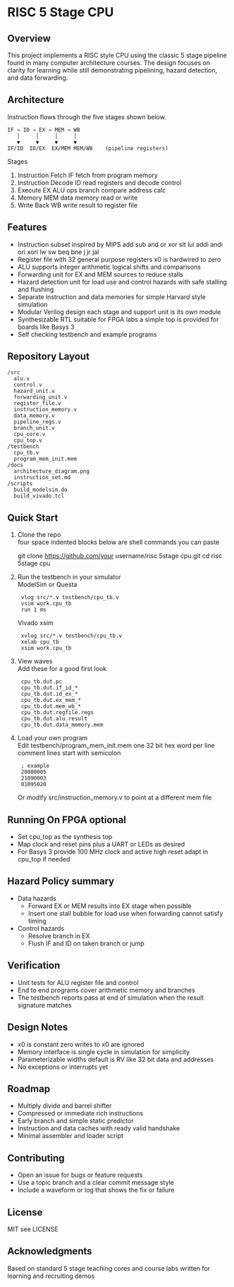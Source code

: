 # RISC 5 Stage CPU

## Overview
This project implements a RISC style CPU using the classic 5 stage pipeline found in many computer architecture courses. The design focuses on clarity for learning while still demonstrating pipelining, hazard detection, and data forwarding.

## Architecture
Instruction flows through the five stages shown below.

    IF → ID → EX → MEM → WB
       │     │     │     │
       ▼     ▼     ▼     ▼
    IF/ID  ID/EX  EX/MEM MEM/WB    (pipeline registers)

Stages
1. Instruction Fetch IF  fetch from program memory
2. Instruction Decode ID  read registers and decode control
3. Execute EX  ALU ops branch compare address calc
4. Memory MEM  data memory read or write
5. Write Back WB  write result to register file

## Features
* Instruction subset inspired by MIPS  add sub and or xor slt lui addi andi ori xori lw sw beq bne j jr jal
* Register file with 32 general purpose registers x0 is hardwired to zero
* ALU supports integer arithmetic logical shifts and comparisons
* Forwarding unit for EX and MEM sources to reduce stalls
* Hazard detection unit for load use and control hazards with safe stalling and flushing
* Separate instruction and data memories for simple Harvard style simulation
* Modular Verilog design  each stage and support unit is its own module
* Synthesizable RTL  suitable for FPGA labs  a simple top is provided for boards like Basys 3
* Self checking testbench and example programs

## Repository Layout
    /src
      alu.v
      control.v
      hazard_unit.v
      forwarding_unit.v
      register_file.v
      instruction_memory.v
      data_memory.v
      pipeline_regs.v
      branch_unit.v
      cpu_core.v
      cpu_top.v
    /testbench
      cpu_tb.v
      program_mem_init.mem
    /docs
      architecture_diagram.png
      instruction_set.md
    /scripts
      build_modelsim.do
      build_vivado.tcl

## Quick Start
1. Clone the repo  
    four space indented blocks below are shell commands you can paste

    git clone https://github.com/your username/risc 5stage cpu.git
    cd risc 5stage cpu

2. Run the testbench in your simulator  
    ModelSim or Questa

        vlog src/*.v testbench/cpu_tb.v
        vsim work.cpu_tb
        run 1 ms

    Vivado xsim

        xvlog src/*.v testbench/cpu_tb.v
        xelab cpu_tb
        xsim work.cpu_tb

3. View waves  
    Add these for a good first look

        cpu_tb.dut.pc
        cpu_tb.dut.if_id_*
        cpu_tb.dut.id_ex_*
        cpu_tb.dut.ex_mem_*
        cpu_tb.dut.mem_wb_*
        cpu_tb.dut.regfile.regs
        cpu_tb.dut.alu.result
        cpu_tb.dut.data_memory.mem

4. Load your own program  
    Edit testbench/program_mem_init.mem  one 32 bit hex word per line  comment lines start with semicolon

        ; example
        20080005
        21090003
        01095020

    Or modify src/instruction_memory.v to point at a different mem file

## Running On FPGA optional
* Set cpu_top as the synthesis top
* Map clock and reset pins plus a UART or LEDs as desired
* For Basys 3 provide 100 MHz clock and active high reset  adapt in cpu_top if needed

## Hazard Policy summary
* Data hazards
  * Forward EX or MEM results into EX stage when possible
  * Insert one stall bubble for load use when forwarding cannot satisfy timing
* Control hazards
  * Resolve branch in EX
  * Flush IF and ID on taken branch or jump

## Verification
* Unit tests for ALU register file and control
* End to end programs cover arithmetic memory and branches
* The testbench reports pass at end of simulation when the result signature matches

## Design Notes
* x0 is constant zero  writes to x0 are ignored
* Memory interface is single cycle in simulation for simplicity
* Parameterizable widths  default is RV like 32 bit data and addresses
* No exceptions or interrupts yet

## Roadmap
* Multiply divide and barrel shifter
* Compressed or immediate rich instructions
* Early branch and simple static predictor
* Instruction and data caches with ready valid handshake
* Minimal assembler and loader script

## Contributing
* Open an issue for bugs or feature requests
* Use a topic branch and a clear commit message style
* Include a waveform or log that shows the fix or failure

## License
MIT  see LICENSE

## Acknowledgments
Based on standard 5 stage teaching cores and course labs  written for learning and recruiting demos


